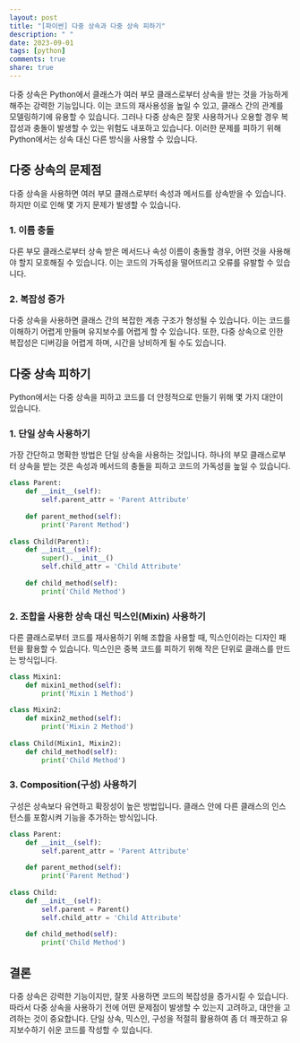 ```yaml
---
layout: post
title: "[파이썬] 다중 상속과 다중 상속 피하기"
description: " "
date: 2023-09-01
tags: [python]
comments: true
share: true
---
```


다중 상속은 Python에서 클래스가 여러 부모 클래스로부터 상속을 받는 것을 가능하게 해주는 강력한 기능입니다. 이는 코드의 재사용성을 높일 수 있고, 클래스 간의 관계를 모델링하기에 유용할 수 있습니다. 그러나 다중 상속은 잘못 사용하거나 오용할 경우 복잡성과 충돌이 발생할 수 있는 위험도 내포하고 있습니다. 이러한 문제를 피하기 위해 Python에서는 상속 대신 다른 방식을 사용할 수 있습니다.

## 다중 상속의 문제점

다중 상속을 사용하면 여러 부모 클래스로부터 속성과 메서드를 상속받을 수 있습니다. 하지만 이로 인해 몇 가지 문제가 발생할 수 있습니다.

### 1. 이름 충돌

다른 부모 클래스로부터 상속 받은 메서드나 속성 이름이 충돌할 경우, 어떤 것을 사용해야 할지 모호해질 수 있습니다. 이는 코드의 가독성을 떨어뜨리고 오류를 유발할 수 있습니다.

### 2. 복잡성 증가

다중 상속을 사용하면 클래스 간의 복잡한 계층 구조가 형성될 수 있습니다. 이는 코드를 이해하기 어렵게 만들며 유지보수를 어렵게 할 수 있습니다. 또한, 다중 상속으로 인한 복잡성은 디버깅을 어렵게 하며, 시간을 낭비하게 될 수도 있습니다.

## 다중 상속 피하기

Python에서는 다중 상속을 피하고 코드를 더 안정적으로 만들기 위해 몇 가지 대안이 있습니다.

### 1. 단일 상속 사용하기

가장 간단하고 명확한 방법은 단일 상속을 사용하는 것입니다. 하나의 부모 클래스로부터 상속을 받는 것은 속성과 메서드의 충돌을 피하고 코드의 가독성을 높일 수 있습니다.

```python
class Parent:
    def __init__(self):
        self.parent_attr = 'Parent Attribute'
    
    def parent_method(self):
        print('Parent Method')
        
class Child(Parent):
    def __init__(self):
        super().__init__()
        self.child_attr = 'Child Attribute'
        
    def child_method(self):
        print('Child Method')
```

### 2. 조합을 사용한 상속 대신 믹스인(Mixin) 사용하기

다른 클래스로부터 코드를 재사용하기 위해 조합을 사용할 때, 믹스인이라는 디자인 패턴을 활용할 수 있습니다. 믹스인은 중복 코드를 피하기 위해 작은 단위로 클래스를 만드는 방식입니다.

```python
class Mixin1:
    def mixin1_method(self):
        print('Mixin 1 Method')
        
class Mixin2:
    def mixin2_method(self):
        print('Mixin 2 Method')
        
class Child(Mixin1, Mixin2):
    def child_method(self):
        print('Child Method')
```

### 3. Composition(구성) 사용하기

구성은 상속보다 유연하고 확장성이 높은 방법입니다. 클래스 안에 다른 클래스의 인스턴스를 포함시켜 기능을 추가하는 방식입니다.

```python
class Parent:
    def __init__(self):
        self.parent_attr = 'Parent Attribute'
    
    def parent_method(self):
        print('Parent Method')
        
class Child:
    def __init__(self):
        self.parent = Parent()
        self.child_attr = 'Child Attribute'
        
    def child_method(self):
        print('Child Method')
```

## 결론

다중 상속은 강력한 기능이지만, 잘못 사용하면 코드의 복잡성을 증가시킬 수 있습니다. 따라서 다중 상속을 사용하기 전에 어떤 문제점이 발생할 수 있는지 고려하고, 대안을 고려하는 것이 중요합니다. 단일 상속, 믹스인, 구성을 적절히 활용하여 좀 더 깨끗하고 유지보수하기 쉬운 코드를 작성할 수 있습니다.